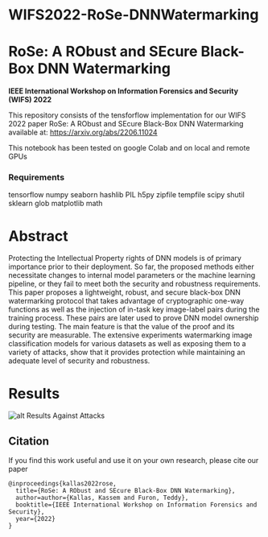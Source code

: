 # WIFS2022-RoSe-DNNWatermarking

# RoSe: A RObust and SEcure Black-Box DNN Watermarking
**IEEE International Workshop on Information Forensics and Security (WIFS) 2022**

This repository consists of the tensforflow implementation for our WIFS 2022 paper RoSe: A RObust and SEcure Black-Box DNN Watermarking available at:
https://arxiv.org/abs/2206.11024

This notebook has been tested on google Colab and on local and remote GPUs

### Requirements
tensorflow
numpy
seaborn
hashlib
PIL
h5py
zipfile
tempfile
scipy
shutil
sklearn
glob
matplotlib
math

# Abstract
Protecting the Intellectual Property rights of DNN models is of primary importance prior to their deployment. So far, the proposed methods either necessitate changes to internal model parameters or the machine learning pipeline, or they fail to meet both the security and robustness requirements. This paper proposes a lightweight, robust, and secure black-box DNN watermarking protocol that takes advantage of cryptographic one-way functions as well as the injection of in-task key image-label pairs during the training process. These pairs are later used to prove DNN model ownership during testing. The main feature is that the value of the proof and its security are measurable. The extensive experiments watermarking image classification models for various datasets as well as exposing them to a variety of attacks, show that it provides protection while maintaining an adequate level of security and robustness.

# Results
![alt Results Against Attacks](https://github.com/[KassemKallas]/[WIFS2022-RoSe-DNNWatermarking]/Table1.png?raw=true)



## Citation

If you find this work useful and use it on your own research, please cite our paper  

```
@inproceedings{kallas2022rose,
  title={RoSe: A RObust and SEcure Black-Box DNN Watermarking},
  author=author={Kallas, Kassem and Furon, Teddy},
  booktitle={IEEE International Workshop on Information Forensics and Security},
  year={2022}
}

```
